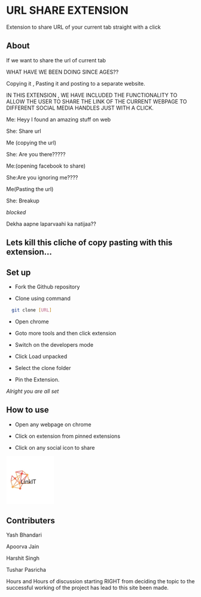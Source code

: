 
# URL SHARE EXTENSION

Extension to share URL of your current tab straight with a click




## About


If we want to share the url of current tab

WHAT HAVE WE BEEN DOING SINCE AGES??

Copying it , Pasting it and posting to a separate website.

IN THIS EXTENSION , WE HAVE INCLUDED THE FUNCTIONALITY TO  ALLOW THE USER TO SHARE THE LINK OF THE CURRENT WEBPAGE TO DIFFERENT SOCIAL MEDIA HANDLES JUST WITH A CLICK.






Me: Heyy I found an amazing stuff on web 

She: Share url

Me (copying the url)

She: Are you there?????

Me:(opening facebook to share)

She:Are you ignoring me????

Me(Pasting the url)

She: Breakup

*blocked*
 
Dekha aapne laparvaahi ka natijaa??

## Lets kill this cliche of copy pasting with this extension...
## Set up


- Fork the Github repository

- Clone using command

```bash
  git clone [URL]
```

- Open chrome 

- Goto more tools and then click extension


- Switch on the developers mode

- Click  Load unpacked 

- Select the clone folder

- Pin the Extension.

*Alright you are all set*
## How to use

- Open any webpage on chrome

- Click on extension from pinned extensions

- Click on any social icon to share

![My image](logo.jpg)



  
## Contributers

Yash Bhandari

 Apoorva Jain 
 
 Harshit Singh 
 
 Tushar Pasricha

 

Hours and Hours of discussion starting RIGHT from deciding the topic to the successful working of the project has lead to this site been made. 

  
